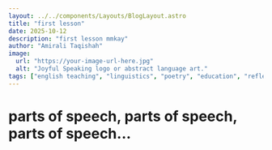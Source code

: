 ```yaml
---
layout: ../../components/Layouts/BlogLayout.astro
title: "first lesson"
date: 2025-10-12
description: "first lesson mmkay"
author: "Amirali Taqishah"
image:
  url: "https://your-image-url-here.jpg"
  alt: "Joyful Speaking logo or abstract language art."
tags: ["english teaching", "linguistics", "poetry", "education", "reflection"]
---
```


# parts of speech, parts of speech, parts of speech...
